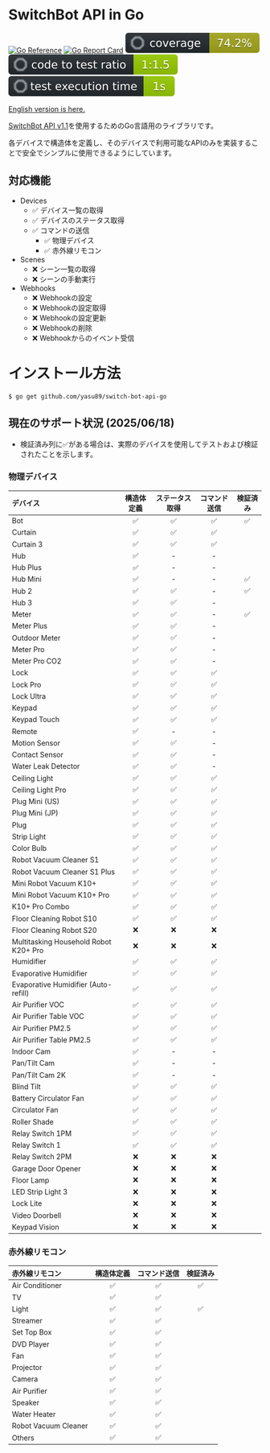 # SwitchBot API in Go

[![Go Reference](https://pkg.go.dev/badge/github.com/yasu89/switch-bot-api-go.svg)](https://pkg.go.dev/github.com/yasu89/switch-bot-api-go)
[![Go Report Card](https://goreportcard.com/badge/github.com/yasu89/switch-bot-api-go)](https://goreportcard.com/report/github.com/yasu89/switch-bot-api-go)
![Coverage](https://raw.githubusercontent.com/yasu89/octocovs/main/badges/yasu89/switch-bot-api-go/coverage.svg)
![Code to Test Ratio](https://raw.githubusercontent.com/yasu89/octocovs/main/badges/yasu89/switch-bot-api-go/ratio.svg)
![Test Execution Time](https://raw.githubusercontent.com/yasu89/octocovs/main/badges/yasu89/switch-bot-api-go/time.svg)

[English version is here.](README.md)

[SwitchBot API v1.1](https://github.com/OpenWonderLabs/SwitchBotAPI)を使用するためのGo言語用のライブラリです。

各デバイスで構造体を定義し、そのデバイスで利用可能なAPIのみを実装することで安全でシンプルに使用できるようにしています。

## 対応機能

- Devices
  - ✅️ デバイス一覧の取得
  - ✅ デバイスのステータス取得
  - ✅ コマンドの送信
    - ✅ 物理デバイス
    - ✅ 赤外線リモコン
- Scenes
  - ❌ シーン一覧の取得
  - ❌ シーンの手動実行
- Webhooks
  - ❌ Webhookの設定
  - ❌ Webhookの設定取得
  - ❌ Webhookの設定更新
  - ❌ Webhookの削除
  - ❌ Webhookからのイベント受信

# インストール方法

```shell
$ go get github.com/yasu89/switch-bot-api-go
```

## 現在のサポート状況 (2025/06/18)

- 検証済み列に✅がある場合は、実際のデバイスを使用してテストおよび検証されたことを示します。

### 物理デバイス

| デバイス                                  | 構造体定義 | ステータス取得 | コマンド送信 | 検証済み |
|:--------------------------------------|:-----:|:-------:|:------:|:----:|
| Bot                                   |   ✅   |    ✅    |   ✅    |  ✅   |
| Curtain                               |   ✅   |    ✅    |   ✅    |      |
| Curtain 3                             |   ✅   |    ✅    |   ✅    |      |
| Hub                                   |  ✅️   |    -    |   -    |      |
| Hub Plus                              |   ✅   |    -    |   -    |      |
| Hub Mini                              |   ✅   |    -    |   -    |  ✅   |
| Hub 2                                 |   ✅   |    ✅    |   -    |  ✅   |
| Hub 3                                 |   ✅   |    ✅    |   -    |      |
| Meter                                 |   ✅   |    ✅    |   -    |  ✅   |
| Meter Plus                            |   ✅   |    ✅    |   -    |      |
| Outdoor Meter                         |   ✅   |    ✅    |   -    |      |
| Meter Pro                             |   ✅   |    ✅    |   -    |      |
| Meter Pro CO2                         |   ✅   |    ✅    |   -    |      |
| Lock                                  |   ✅   |    ✅    |   ✅    |      |
| Lock Pro                              |   ✅   |    ✅    |   ✅    |      |
| Lock Ultra                            |   ✅   |    ✅    |   ✅    |      |
| Keypad                                |   ✅   |    ✅    |   ✅    |      |
| Keypad Touch                          |   ✅   |    ✅    |   ✅    |      |
| Remote                                |   ✅   |    -    |   -    |      |
| Motion Sensor                         |   ✅   |    ✅    |   -    |      |
| Contact Sensor                        |   ✅   |    ✅    |   -    |      |
| Water Leak Detector                   |   ✅   |    ✅    |   -    |      |
| Ceiling Light                         |   ✅   |    ✅    |   ✅    |      |
| Ceiling Light Pro                     |   ✅   |    ✅    |   ✅    |      |
| Plug Mini (US)                        |   ✅   |    ✅    |   ✅    |      |
| Plug Mini (JP)                        |   ✅   |    ✅    |   ✅    |      |
| Plug                                  |   ✅   |    ✅    |   ✅    |      |
| Strip Light                           |   ✅   |    ✅    |   ✅    |      |
| Color Bulb                            |   ✅   |    ✅    |   ✅    |      |
| Robot Vacuum Cleaner S1               |   ✅   |    ✅    |   ✅    |      |
| Robot Vacuum Cleaner S1 Plus          |   ✅   |    ✅    |   ✅    |      |
| Mini Robot Vacuum K10+                |   ✅   |    ✅    |   ✅    |      |
| Mini Robot Vacuum K10+ Pro            |   ✅   |    ✅    |   ✅    |      |
| K10+ Pro Combo                        |   ✅   |    ✅    |   ✅    |      |
| Floor Cleaning Robot S10              |   ✅   |    ✅    |   ✅    |      |
| Floor Cleaning Robot S20              |   ❌   |    ❌    |   ❌    |      |
| Multitasking Household Robot K20+ Pro |   ❌   |    ❌    |   ❌    |      |
| Humidifier                            |   ✅   |    ✅    |   ✅    |      |
| Evaporative Humidifier                |   ✅   |    ✅    |   ✅    |      |
| Evaporative Humidifier (Auto-refill)  |   ✅   |    ✅    |   ✅    |      |
| Air Purifier VOC                      |   ✅   |    ✅    |   ✅    |      |
| Air Purifier Table VOC                |   ✅   |    ✅    |   ✅    |      |
| Air Purifier PM2.5                    |   ✅   |    ✅    |   ✅    |      |
| Air Purifier Table PM2.5              |   ✅   |    ✅    |   ✅    |      |
| Indoor Cam                            |   ✅   |    -    |   -    |      |
| Pan/Tilt Cam                          |   ✅   |    -    |   -    |      |
| Pan/Tilt Cam 2K                       |   ✅   |    -    |   -    |      |
| Blind Tilt                            |   ✅   |    ✅    |   ✅    |      |
| Battery Circulator Fan                |   ✅   |    ✅    |   ✅    |      |
| Circulator Fan                        |   ✅   |    ✅    |   ✅    |      |
| Roller Shade                          |   ✅   |    ✅    |   ✅    |      |
| Relay Switch 1PM                      |   ✅   |    ✅    |   ✅    |      |
| Relay Switch 1                        |   ✅   |    ✅    |   ✅    |      |
| Relay Switch 2PM                      |   ❌   |    ❌    |   ❌    |      |
| Garage Door Opener                    |   ❌   |    ❌    |   ❌    |      |
| Floor Lamp                            |   ❌   |    ❌    |   ❌    |      |
| LED Strip Light 3                     |   ❌   |    ❌    |   ❌    |      |
| Lock Lite                             |   ❌   |    ❌    |   ❌    |      |
| Video Doorbell                        |   ❌   |    ❌    |   ❌    |      |
| Keypad Vision                         |   ❌   |    ❌    |   ❌    |      |

### 赤外線リモコン

| 赤外線リモコン              | 構造体定義 | コマンド送信 | 検証済み |
|:---------------------|:-----:|:------:|:----:|
| Air Conditioner      |   ✅   |   ✅    |  ✅   |
| TV                   |   ✅   |   ✅    |      |
| Light                |   ✅   |   ✅    |  ✅   |
| Streamer             |   ✅   |   ✅    |      |
| Set Top Box          |   ✅   |   ✅    |      |
| DVD Player           |   ✅   |   ✅    |      |
| Fan                  |   ✅   |   ✅    |      |
| Projector            |   ✅   |   ✅    |      |
| Camera               |   ✅   |   ✅    |      |
| Air Purifier         |   ✅   |   ✅    |      |
| Speaker              |   ✅   |   ✅    |      |
| Water Heater         |   ✅   |   ✅    |      |
| Robot Vacuum Cleaner |   ✅   |   ✅    |      |
| Others               |   ✅   |   ✅    |      |
